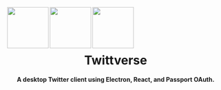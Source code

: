 <div align="center">
  <img src="https://terraine.com/wp-content/uploads/2017/02/electron-logo.png" align="left" height="96" width="96" />
  <img src="https://cdn4.iconfinder.com/data/icons/logos-3/600/React.js_logo-512.png" align="left" height="96" width="96" />
  <img src="http://www.passportjs.org/images/logo.svg" align="left" height="96" width="96" />
  <br><br><br><br>
  <h1>Twittverse</h1>
  <b>A desktop Twitter client using Electron, React, and Passport OAuth.</b>
</div>
